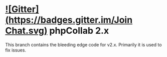 [![Gitter](https://badges.gitter.im/Join Chat.svg)](https://gitter.im/phpcollab/v2.x?utm_source=badge&utm_medium=badge&utm_campaign=pr-badge)
phpCollab 2.x
===

This branch contains the bleeding edge code for v2.x.  Primarily it is used to fix issues.